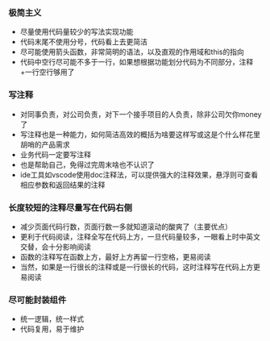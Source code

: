 ### 极简主义

- 尽量使用代码量较少的写法实现功能
- 代码末尾不使用分号，代码看上去更简洁
- 尽可能使用箭头函数，非常简明的语法，以及直观的作用域和this的指向
- 代码中空行尽可能不多于一行，如果想根据功能划分代码为不同部分，注释+一行空行够用了

### 写注释

- 对同事负责，对公司负责，对下一个接手项目的人负责，除非公司欠你money了
- 写注释也是一种能力，如何简洁高效的概括为啥要这样写或这是个什么样花里胡哨的产品需求
- 业务代码一定要写注释
- 也是帮助自己，免得过完周末啥也不认识了
- ide工具如vscode使用doc注释法，可以提供强大的注释效果，悬浮则可查看相应参数和返回结果的注释

### 长度较短的注释尽量写在代码右侧

- 减少页面代码行数，页面行数一多就知道滚动的酸爽了（主要优点）
- 更利于代码阅读，注释全写在代码上方，一旦代码量较多，一眼看上时中英文交替，会十分影响阅读
- 函数的注释写在函数上方，最好上方再留一行空格，更易阅读
- 当然，如果是一行很长的注释或是一行很长的代码，这时注释写在代码上方更易阅读

### 尽可能封装组件

- 统一逻辑，统一样式
- 代码复用，易于维护





